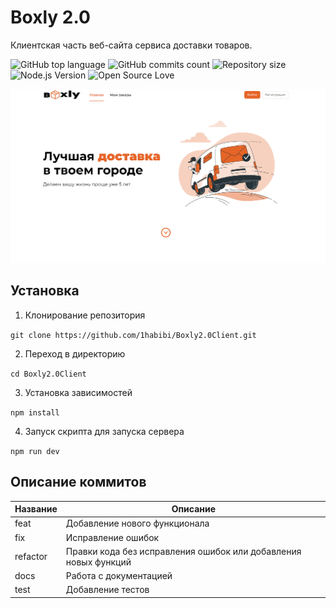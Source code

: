 # Boxly 2.0

Клиентская часть веб-сайта сервиса доставки товаров.

![GitHub top language](https://img.shields.io/github/languages/top/1habibi/Boxly2.0Client?color=orange)
![GitHub commits count](https://img.shields.io/github/commit-activity/t/1habibi/Boxly2.0Client?color=blue)
![Repository size](https://img.shields.io/github/repo-size/1habibi/Boxly2.0Client?color=red)
![Node.js Version](https://img.shields.io/badge/node-%3E%3D%2012.0.0-brightgreen)
![Open Source Love](https://img.shields.io/badge/open--source-%E2%9D%A4-black)

![Logotype](./docs/wall.png)

## Установка

1. Клонирование репозитория

`git clone https://github.com/1habibi/Boxly2.0Client.git`

2. Переход в директорию

`cd Boxly2.0Client`

3. Установка зависимостей

`npm install`

4. Запуск скрипта для запуска сервера

`npm run dev`

## Описание коммитов

| Название | Описание                                                        |
| -------- | --------------------------------------------------------------- |
| feat     | Добавление нового функционала                                   |
| fix      | Исправление ошибок                                              |
| refactor | Правки кода без исправления ошибок или добавления новых функций |
| docs     | Работа с документацией                                          |
| test     | Добавление тестов                                               |
